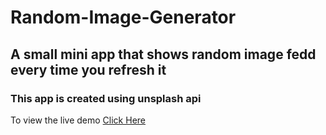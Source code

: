 # Random-Image-Generator 
## A small mini app that shows random image fedd every time you refresh it
### This app is created using unsplash api
To view the live demo  [Click Here ](https://ubaidpatel595.github.io/Random-Image-Generator/)